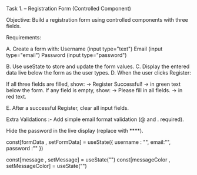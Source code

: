 Task 1.  – Registration Form (Controlled Component)

Objective: Build a registration form using controlled components with three fields.

Requirements:

A. Create a form with:
 Username (input type="text")
 Email (input type="email")
 Password (input type="password")

B. Use useState to store and update the form values.
C. Display the entered data live below the form as the user types.
D. When the user clicks Register:

   If all three fields are filled, show:  -> Register Successful! -> in green text below the form.
   If any field is empty, show: -> Please fill in all fields. -> in red text.

E. After a successful Register, clear all input fields.


Extra Validations :- 
Add simple email format validation (@ and . required).

Hide the password in the live display (replace with ****).



const[formData , setFormData] = useState({
    username : "",
    email:"",
    password :""
})


const[message , setMessage] = useState("")
const[messageColor , setMessageColor] = useState("")



